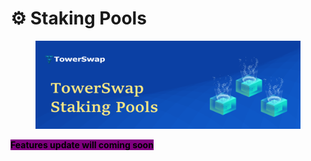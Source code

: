 # ⚙ Staking Pools

<figure><img src="../.gitbook/assets/head5.png" alt=""><figcaption></figcaption></figure>

<mark style="background-color:purple;">**Features update will coming soon**</mark>

